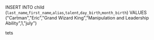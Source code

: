 INSERT INTO child (`last_name`,`first_name`,`alias`,`talent`,`day_birth`,`month_birth`)
VALUES ("Cartman","Eric","Grand Wizard King","Manipulation and Leadership Ability",1,"july")

tets